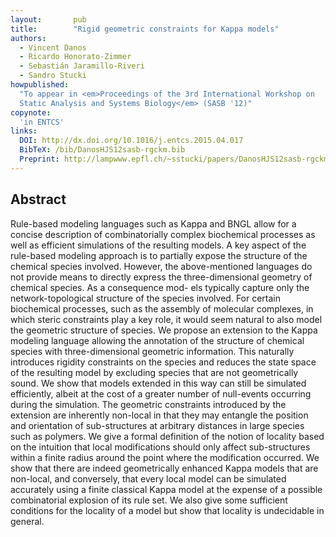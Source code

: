 ```yaml
---
layout:       pub
title:        "Rigid geometric constraints for Kappa models"
authors:
  - Vincent Danos
  - Ricardo Honorato-Zimmer
  - Sebastián Jaramillo-Riveri
  - Sandro Stucki
howpublished:
  "To appear in <em>Proceedings of the 3rd International Workshop on
  Static Analysis and Systems Biology</em> (SASB '12)"
copynote:
  'in ENTCS'
links:
  DOI: http://dx.doi.org/10.1016/j.entcs.2015.04.017
  BibTeX: /bib/DanosHJS12sasb-rgckm.bib
  Preprint: http://lampwww.epfl.ch/~sstucki/papers/DanosHJS12sasb-rgckm.pdf
---
```


## Abstract

Rule-based modeling languages such as Kappa and BNGL allow for a
concise description of combinatorially complex biochemical processes
as well as efficient simulations of the resulting models. A key aspect
of the rule-based modeling approach is to partially expose the
structure of the chemical species involved. However, the
above-mentioned languages do not provide means to directly express the
three-dimensional geometry of chemical species. As a consequence mod-
els typically capture only the network-topological structure of the
species involved. For certain biochemical processes, such as the
assembly of molecular complexes, in which steric constraints play a
key role, it would seem natural to also model the geometric structure
of species. We propose an extension to the Kappa modeling language
allowing the annotation of the structure of chemical species with
three-dimensional geometric information. This naturally introduces
rigidity constraints on the species and reduces the state space of the
resulting model by excluding species that are not geometrically
sound. We show that models extended in this way can still be simulated
efficiently, albeit at the cost of a greater number of null-events
occurring during the simulation.  The geometric constraints introduced
by the extension are inherently non-local in that they may entangle
the position and orientation of sub-structures at arbitrary distances
in large species such as polymers. We give a formal definition of the
notion of locality based on the intuition that local modifications
should only affect sub-structures within a finite radius around the
point where the modification occurred. We show that there are indeed
geometrically enhanced Kappa models that are non-local, and
conversely, that every local model can be simulated accurately using a
finite classical Kappa model at the expense of a possible
combinatorial explosion of its rule set. We also give some sufficient
conditions for the locality of a model but show that locality is
undecidable in general.

